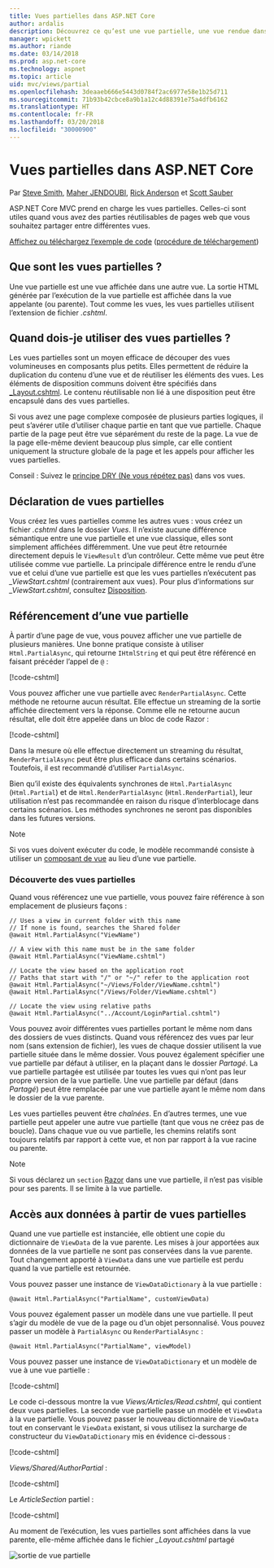 ```yaml
---
title: Vues partielles dans ASP.NET Core
author: ardalis
description: Découvrez ce qu’est une vue partielle, une vue rendue dans une autre vue, et quand l’utiliser dans les applications ASP.NET Core.
manager: wpickett
ms.author: riande
ms.date: 03/14/2018
ms.prod: asp.net-core
ms.technology: aspnet
ms.topic: article
uid: mvc/views/partial
ms.openlocfilehash: 3deaaeb666e5443d0784f2ac6977e58e1b25d711
ms.sourcegitcommit: 71b93b42cbce8a9b1a12c4d88391e75a4dfb6162
ms.translationtype: HT
ms.contentlocale: fr-FR
ms.lasthandoff: 03/20/2018
ms.locfileid: "30000900"
---
```

# <a name="partial-views-in-aspnet-core"></a>Vues partielles dans ASP.NET Core

Par [Steve Smith](https://ardalis.com/), [Maher JENDOUBI](https://twitter.com/maherjend), [Rick Anderson](https://twitter.com/RickAndMSFT) et [Scott Sauber](https://twitter.com/scottsauber)

ASP.NET Core MVC prend en charge les vues partielles. Celles-ci sont utiles quand vous avez des parties réutilisables de pages web que vous souhaitez partager entre différentes vues.

[Affichez ou téléchargez l’exemple de code](https://github.com/aspnet/Docs/tree/master/aspnetcore/mvc/views/partial/sample) ([procédure de téléchargement](xref:tutorials/index#how-to-download-a-sample))

## <a name="what-are-partial-views"></a>Que sont les vues partielles ?

Une vue partielle est une vue affichée dans une autre vue. La sortie HTML générée par l’exécution de la vue partielle est affichée dans la vue appelante (ou parente). Tout comme les vues, les vues partielles utilisent l’extension de fichier *.cshtml*.

## <a name="when-should-i-use-partial-views"></a>Quand dois-je utiliser des vues partielles ?

Les vues partielles sont un moyen efficace de découper des vues volumineuses en composants plus petits. Elles permettent de réduire la duplication du contenu d’une vue et de réutiliser les éléments des vues. Les éléments de disposition communs doivent être spécifiés dans [_Layout.cshtml](layout.md). Le contenu réutilisable non lié à une disposition peut être encapsulé dans des vues partielles.

Si vous avez une page complexe composée de plusieurs parties logiques, il peut s’avérer utile d’utiliser chaque partie en tant que vue partielle. Chaque partie de la page peut être vue séparément du reste de la page. La vue de la page elle-même devient beaucoup plus simple, car elle contient uniquement la structure globale de la page et les appels pour afficher les vues partielles.

Conseil : Suivez le [principe DRY (Ne vous répétez pas)](http://deviq.com/don-t-repeat-yourself/) dans vos vues.

## <a name="declaring-partial-views"></a>Déclaration de vues partielles

Vous créez les vues partielles comme les autres vues : vous créez un fichier *.cshtml* dans le dossier *Vues*. Il n’existe aucune différence sémantique entre une vue partielle et une vue classique, elles sont simplement affichées différemment. Une vue peut être retournée directement depuis le `ViewResult` d’un contrôleur. Cette même vue peut être utilisée comme vue partielle. La principale différence entre le rendu d’une vue et celui d’une vue partielle est que les vues partielles n’exécutent pas *_ViewStart.cshtml* (contrairement aux vues). Pour plus d’informations sur *_ViewStart.cshtml*, consultez [Disposition](layout.md).

## <a name="referencing-a-partial-view"></a>Référencement d’une vue partielle

À partir d’une page de vue, vous pouvez afficher une vue partielle de plusieurs manières. Une bonne pratique consiste à utiliser `Html.PartialAsync`, qui retourne `IHtmlString` et qui peut être référencé en faisant précéder l’appel de `@` :

[!code-cshtml[](partial/sample/src/PartialViewsSample/Views/Home/About.cshtml?range=8)]

Vous pouvez afficher une vue partielle avec `RenderPartialAsync`. Cette méthode ne retourne aucun résultat. Elle effectue un streaming de la sortie affichée directement vers la réponse. Comme elle ne retourne aucun résultat, elle doit être appelée dans un bloc de code Razor :

[!code-cshtml[](partial/sample/src/PartialViewsSample/Views/Home/About.cshtml?range=11-13)]

Dans la mesure où elle effectue directement un streaming du résultat, `RenderPartialAsync` peut être plus efficace dans certains scénarios. Toutefois, il est recommandé d’utiliser `PartialAsync`.

Bien qu’il existe des équivalents synchrones de `Html.PartialAsync` (`Html.Partial`) et de `Html.RenderPartialAsync` (`Html.RenderPartial`), leur utilisation n’est pas recommandée en raison du risque d’interblocage dans certains scénarios. Les méthodes synchrones ne seront pas disponibles dans les futures versions.

> [!NOTE]
> Si vos vues doivent exécuter du code, le modèle recommandé consiste à utiliser un [composant de vue](view-components.md) au lieu d’une vue partielle.

### <a name="partial-view-discovery"></a>Découverte des vues partielles

Quand vous référencez une vue partielle, vous pouvez faire référence à son emplacement de plusieurs façons :

```cshtml
// Uses a view in current folder with this name
// If none is found, searches the Shared folder
@await Html.PartialAsync("ViewName")

// A view with this name must be in the same folder
@await Html.PartialAsync("ViewName.cshtml")

// Locate the view based on the application root
// Paths that start with "/" or "~/" refer to the application root
@await Html.PartialAsync("~/Views/Folder/ViewName.cshtml")
@await Html.PartialAsync("/Views/Folder/ViewName.cshtml")

// Locate the view using relative paths
@await Html.PartialAsync("../Account/LoginPartial.cshtml")
```

Vous pouvez avoir différentes vues partielles portant le même nom dans des dossiers de vues distincts. Quand vous référencez des vues par leur nom (sans extension de fichier), les vues de chaque dossier utilisent la vue partielle située dans le même dossier. Vous pouvez également spécifier une vue partielle par défaut à utiliser, en la plaçant dans le dossier *Partagé*. La vue partielle partagée est utilisée par toutes les vues qui n’ont pas leur propre version de la vue partielle. Une vue partielle par défaut (dans *Partagé*) peut être remplacée par une vue partielle ayant le même nom dans le dossier de la vue parente.

Les vues partielles peuvent être *chaînées*. En d’autres termes, une vue partielle peut appeler une autre vue partielle (tant que vous ne créez pas de boucle). Dans chaque vue ou vue partielle, les chemins relatifs sont toujours relatifs par rapport à cette vue, et non par rapport à la vue racine ou parente.

> [!NOTE]
> Si vous déclarez un `section` [Razor](razor.md) dans une vue partielle, il n’est pas visible pour ses parents. Il se limite à la vue partielle.

## <a name="accessing-data-from-partial-views"></a>Accès aux données à partir de vues partielles

Quand une vue partielle est instanciée, elle obtient une copie du dictionnaire de `ViewData` de la vue parente. Les mises à jour apportées aux données de la vue partielle ne sont pas conservées dans la vue parente. Tout changement apporté à `ViewData` dans une vue partielle est perdu quand la vue partielle est retournée.

Vous pouvez passer une instance de `ViewDataDictionary` à la vue partielle :

```cshtml
@await Html.PartialAsync("PartialName", customViewData)
```

Vous pouvez également passer un modèle dans une vue partielle. Il peut s’agir du modèle de vue de la page ou d’un objet personnalisé. Vous pouvez passer un modèle à `PartialAsync` ou `RenderPartialAsync` :

```cshtml
@await Html.PartialAsync("PartialName", viewModel)
```

Vous pouvez passer une instance de `ViewDataDictionary` et un modèle de vue à une vue partielle :

[!code-cshtml[](partial/sample/src/PartialViewsSample/Views/Articles/Read.cshtml?range=15-16)]

Le code ci-dessous montre la vue *Views/Articles/Read.cshtml*, qui contient deux vues partielles. La seconde vue partielle passe un modèle et `ViewData` à la vue partielle. Vous pouvez passer le nouveau dictionnaire de `ViewData` tout en conservant le `ViewData` existant, si vous utilisez la surcharge de constructeur du `ViewDataDictionary` mis en évidence ci-dessous :

[!code-cshtml[](partial/sample/src/PartialViewsSample/Views/Articles/Read.cshtml)]

*Views/Shared/AuthorPartial* :

[!code-cshtml[](partial/sample/src/PartialViewsSample/Views/Shared/AuthorPartial.cshtml)]

Le *ArticleSection* partiel :

[!code-cshtml[](partial/sample/src/PartialViewsSample/Views/Articles/ArticleSection.cshtml)]

Au moment de l’exécution, les vues partielles sont affichées dans la vue parente, elle-même affichée dans le fichier *_Layout.cshtml* partagé

![sortie de vue partielle](partial/_static/output.png)
